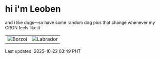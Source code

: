# hi i'm Leoben

and i like dogs—so have some random dog pics that change whenever my CRON feels like it

|  |  |
|--------|----------|
| ![Borzoi](https://random-dog-vercel.vercel.app/api/random-borzoi?v=1761076187) | ![Labrador](https://random-dog-vercel.vercel.app/api/random-labrador?v=1761076187) |

Last updated: 2025-10-22 03:49 PHT
